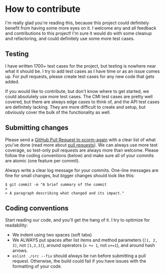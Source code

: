 # How to contribute

I'm really glad you're reading this, because this project could definitely benefit from having some more eyes on it. I welcome any and all feedback and contributions to this project! I'm sure it would do with some cleanup and refactoring, and could definitely use some more test cases.

## Testing

I have written 1700+ test cases for the project, but testing is nowhere near what it should be. I try to add test cases as I have time or as an issue comes up. For pull requests, please create test cases for any new code that gets added.

If you would like to contribute, but don't know where to get started, we could absolutely use more test cases. The CMI test cases are pretty well covered, but there are always edge cases to think of, and the API test cases are definitely lacking. They are more difficult to create and setup, but obviously cover the bulk of the functionality as well.

## Submitting changes

Please send a [GitHub Pull Request to scorm-again](https://github.com/jcputney/scorm-again/pull/new/master) with a clear list of what you've done (read more about [pull requests](http://help.github.com/pull-requests/)). We can always use more test coverage, so test-only pull requests are always more than welcome. Please follow the coding conventions (below) and make sure all of your commits are atomic (one feature per commit).

Always write a clear log message for your commits. One-line messages are fine for small changes, but bigger changes should look like this:

    $ git commit -m "A brief summary of the commit
    >
    > A paragraph describing what changed and its impact."

## Coding conventions

Start reading our code, and you'll get the hang of it. I try to optimize for readability:

- We indent using two spaces (soft tabs)
- We ALWAYS put spaces after list items and method parameters (`[1, 2, 3]`, not `[1,2,3]`), around operators (`x += 1`, not `x+=1`), and around hash arrows.
- `eslint ./src --fix` should always be run before submitting a pull request. Otherwise, the build could fail if you have issues with the formatting of your code.
